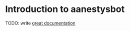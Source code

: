 # Introduction to aanestysbot

TODO: write [great documentation](http://jacobian.org/writing/what-to-write/)
